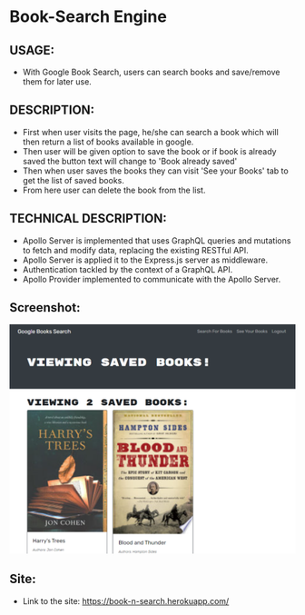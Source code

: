 # Book-Search Engine

## USAGE:
- With Google Book Search, users can search books and save/remove them for later use.

## DESCRIPTION:
- First when user visits the page, he/she can search a book which will then return a list of books available in google.
- Then user will be given option to save the book or if book is already saved the button text will change to 'Book already saved'
- Then when user saves the books they can visit 'See your Books' tab to get the list of saved books.
- From here user can delete the book from the list.

## TECHNICAL DESCRIPTION:
- Apollo Server is implemented that uses GraphQL queries and mutations to fetch and modify data, replacing the existing RESTful API.
- Apollo Server is applied it to the Express.js server as middleware.
- Authentication tackled by the context of a GraphQL API.
- Apollo Provider implemented to communicate with the Apollo Server.

## Screenshot:
![](./client/img/svaed%20books.png)

## Site:
- Link to the site: https://book-n-search.herokuapp.com/